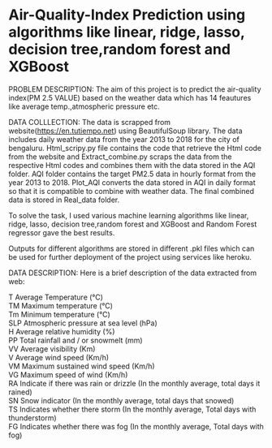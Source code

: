 # Air-Quality-Index Prediction using algorithms like linear, ridge, lasso, decision tree,random forest and XGBoost 

PROBLEM DESCRIPTION:
The aim of this project is to predict the air-quality index(PM 2.5 VALUE) based on the weather data which has 14 feautures like average temp.,atmospheric pressure etc.

DATA COLLLECTION:
The data is scrapped from website(https://en.tutiempo.net) using BeautifulSoup library. The data includes daily weather data from the year 2013 to 2018 for the city of bengaluru. Html_scripy.py file contains the code that retrieve the Html code from the website and Extract_combine.py scraps the data from the respective Html codes and combines them with the data stored in the AQI folder. AQI folder contains the target PM2.5 data in hourly format from the year 2013 to 2018. Plot_AQI converts the data stored in AQI in daily format so that it is compatible to combine with weather data. The final combined data is stored in Real_data folder.

To solve the task, I used various machine learning algorithms like linear, ridge, lasso, decision tree,random forest and XGBoost and Random Forest regressor gave the best results.

Outputs for different algorithms are stored in different .pkl files which can be used for further deployment of the project using services like heroku.

DATA DESCRIPTION:
Here is a brief description of the data extracted from web:

T	  Average Temperature (°C)                                                                                                                              
TM	Maximum temperature (°C)                                                                                                                               
Tm	Minimum temperature (°C)                                                                                                                               
SLP	Atmospheric pressure at sea level (hPa)                                                                                                                 
H	  Average relative humidity (%)                                                                                                                           
PP	Total rainfall and / or snowmelt (mm)                                                                                                                   
VV	Average visibility (Km)                                                                                                                                 
V	  Average wind speed (Km/h)                                                                                                                               
VM	Maximum sustained wind speed (Km/h)                                                                                                                     
VG	Maximum speed of wind (Km/h)                                                                                                                           
RA	Indicate if there was rain or drizzle (In the monthly average, total days it rained)                                                                   
SN	Snow indicator (In the monthly average, total days that snowed)                                                                                         
TS	Indicates whether there storm (In the monthly average, Total days with thunderstorm)                                                                   
FG	Indicates whether there was fog (In the monthly average, Total days with fog)
